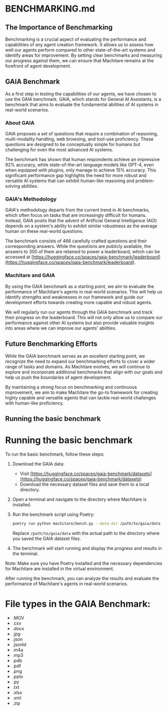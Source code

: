 # BENCHMARKING.md

## The Importance of Benchmarking

Benchmarking is a crucial aspect of evaluating the performance and capabilities of any agent creation framework. It allows us to assess how well our agents perform compared to other state-of-the-art systems and identify areas for improvement. By setting clear benchmarks and measuring our progress against them, we can ensure that Machitare remains at the forefront of agent development.

## GAIA Benchmark

As a first step in testing the capabilities of our agents, we have chosen to use the GAIA benchmark. GAIA, which stands for General AI Assistants, is a benchmark that aims to evaluate the fundamental abilities of AI systems in real-world scenarios.

### About GAIA

GAIA proposes a set of questions that require a combination of reasoning, multi-modality handling, web browsing, and tool-use proficiency. These questions are designed to be conceptually simple for humans but challenging for even the most advanced AI systems.

The benchmark has shown that human respondents achieve an impressive 92% accuracy, while state-of-the-art language models like GPT-4, even when equipped with plugins, only manage to achieve 15% accuracy. This significant performance gap highlights the need for more robust and versatile AI systems that can exhibit human-like reasoning and problem-solving abilities.

### GAIA's Methodology

GAIA's methodology departs from the current trend in AI benchmarks, which often focus on tasks that are increasingly difficult for humans. Instead, GAIA posits that the advent of Artificial General Intelligence (AGI) depends on a system's ability to exhibit similar robustness as the average human on these real-world questions.

The benchmark consists of 466 carefully crafted questions and their corresponding answers. While the questions are publicly available, the answers to 300 of them are retained to power a leaderboard, which can be accessed at [https://huggingface.co/spaces/gaia-benchmark/leaderboard](https://huggingface.co/spaces/gaia-benchmark/leaderboard).

### Machitare and GAIA

By using the GAIA benchmark as a starting point, we aim to evaluate the performance of Machitare's agents in real-world scenarios. This will help us identify strengths and weaknesses in our framework and guide our development efforts towards creating more capable and robust agents.

We will regularly run our agents through the GAIA benchmark and track their progress on the leaderboard. This will not only allow us to compare our performance against other AI systems but also provide valuable insights into areas where we can improve our agents' abilities.

## Future Benchmarking Efforts

While the GAIA benchmark serves as an excellent starting point, we recognize the need to expand our benchmarking efforts to cover a wider range of tasks and domains. As Machitare evolves, we will continue to explore and incorporate additional benchmarks that align with our goals and help us push the boundaries of agent development.

By maintaining a strong focus on benchmarking and continuous improvement, we aim to make Machitare the go-to framework for creating highly capable and versatile agents that can tackle real-world challenges with human-like proficiency.

## Running the basic benchmark

# Running the basic benchmark

To run the basic benchmark, follow these steps:

1. Download the GAIA data: 
    - Visit [https://huggingface.co/spaces/gaia-benchmark/datasets](https://huggingface.co/spaces/gaia-benchmark/datasets)
    - Download the necessary dataset files and save them to a local directory.

2. Open a terminal and navigate to the directory where Machitare is installed.

3. Run the benchmark script using Poetry:
    ```bash
    poetry run python machitare/bench.py --data-dir /path/to/gaia/data
    ```
    Replace `/path/to/gaia/data` with the actual path to the directory where you saved the GAIA dataset files.

4. The benchmark will start running and display the progress and results in the terminal.

Note: Make sure you have Poetry installed and the necessary dependencies for Machitare are installed in the virtual environment.

After running the benchmark, you can analyze the results and evaluate the performance of Machitare's agents in real-world scenarios.

# File types in the GAIA Benchmark:

- .MOV
- .csv
- .docx
- .jpg
- .json
- .jsonld
- .m4a
- .mp3
- .pdb
- .pdf
- .png
- .pptx
- .py
- .txt
- .xlsx
- .xml
- .zip
